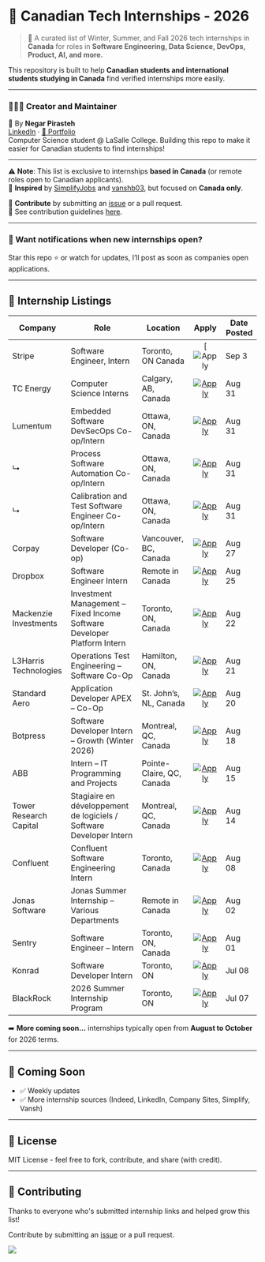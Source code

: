 # 🍁 Canadian Tech Internships - 2026

> 🎯 A curated list of Winter, Summer, and Fall 2026 tech internships in **Canada** for roles in **Software Engineering, Data Science, DevOps, Product, AI, and more.**

This repository is built to help **Canadian students and international students studying in Canada** find verified internships more easily.

---

### 👩🏻‍💻 Creator and Maintainer  

📌 By **Negar Pirasteh**  
[LinkedIn](https://www.linkedin.com/in/negar-pirasteh/) · [📂 Portfolio](https://negarprh.github.io/Portfolio/)  
Computer Science student @ LaSalle College.
Building this repo to make it easier for Canadian students to find internships!

---

⚠️ **Note**: This list is exclusive to internships **based in Canada** (or remote roles open to Canadian applicants).  
🌱 **Inspired** by [SimplifyJobs](https://github.com/SimplifyJobs/Summer2026-Internships) and [vanshb03](https://github.com/vanshb03/Summer2026-Internships), but focused on **Canada only**.

🙌 **Contribute** by submitting an [issue](https://github.com/negarprh/Canadian-Tech-Internships-2026/issues) or a pull request.  
📌 See contribution guidelines [here](CONTRIBUTING.md).

---

### 🔔 Want notifications when new internships open?

Star this repo ⭐ or watch for updates, I’ll post as soon as companies open applications.

---

## 💼 Internship Listings

| Company | Role | Location | Apply | Date Posted |
|---------|------|----------|:-----:|-------------|
| Stripe   | Software Engineer, Intern | Toronto, ON Canada | [![Apply](https://stripe.com/jobs/listing/software-engineer-intern/7206389/apply?gh_src=73vnei) | Sep 3 |
| TC Energy   | Computer Science Interns | Calgary, AB, Canada | [![Apply](https://img.shields.io/badge/-Apply-blue?style=for-the-badge)](https://tcenergy.wd3.myworkdayjobs.com/en-US/CAREER_SITE_TC/job/Computer-Science-Interns---Calgary--May-2026-_JR-08889) | Aug 31 |
| Lumentum | Embedded Software DevSecOps Co-op/Intern | Ottawa, ON, Canada | [![Apply](https://img.shields.io/badge/-Apply-blue?style=for-the-badge)](https://lumentum.wd5.myworkdayjobs.com/en-US/lite/job/Embedded-Software-DevSecOps-Co-op-Intern_20251384-1) | Aug 31 |
| ↳     | Process Software Automation Co-op/Intern | Ottawa, ON, Canada | [![Apply](https://img.shields.io/badge/-Apply-blue?style=for-the-badge)](https://lumentum.wd5.myworkdayjobs.com/en-US/lite/job/Process-Software-Automation-Co-op-Intern_20251390) | Aug 31 |
| ↳     | Calibration and Test Software Engineer Co-op/Intern | Ottawa, ON, Canada | [![Apply](https://img.shields.io/badge/-Apply-blue?style=for-the-badge)](https://lumentum.wd5.myworkdayjobs.com/en-US/lite/job/Calibration-and-Test-Software-Engineer-Co-op-Intern_20251385) | Aug 31 |
| Corpay | Software Developer (Co-op) | Vancouver, BC, Canada | [![Apply](https://img.shields.io/badge/-Apply-blue?style=for-the-badge)](https://corpay.wd103.myworkdayjobs.com/en-US/ext_001/job/Software-Developer--Co-op-_R06820?locationCountry=a30a87ed25634629aa6c3958aa2b91ea) | Aug 27 |
| Dropbox | Software Engineer Intern | Remote in Canada | [![Apply](https://img.shields.io/badge/-Apply-blue?style=for-the-badge)](https://jobs.dropbox.com/listing/7183245) | Aug 25 |
| Mackenzie Investments | Investment Management – Fixed Income Software Developer Platform Intern | Toronto, ON, Canada | [![Apply](https://img.shields.io/badge/-Apply-blue?style=for-the-badge)](https://careersen-mackenzieinvestments.icims.com/jobs/5628/summer-2026---investment-management---fixed-income-software-developer-platform-intern/job?utm_source=Simplify&ref=Simplify) | Aug 22 |
| L3Harris Technologies | Operations Test Engineering – Software Co-Op | Hamilton, ON, Canada | [![Apply](https://img.shields.io/badge/-Apply-blue?style=for-the-badge)](https://jobs.l3harris.com/job/Waterdown-Operations-Test-Engineering,-Software-Co-op-ON-L9H-0C5/1319052600/?ats=successfactors&utm_source=Simplify&ref=Simplify) | Aug 21 |
| Standard Aero         | Application Developer APEX – Co-Op           | St. John’s, NL, Canada | [![Apply](https://img.shields.io/badge/-Apply-blue?style=for-the-badge)](https://cva.fa.us1.oraclecloud.com/hcmUI/CandidateExperience/en/sites/CX_3/job/7692/?utm_medium=jobshare&utm_source=External+Job+Share) | Aug 20 |
| Botpress | Software Developer Intern – Growth (Winter 2026) | Montreal, QC, Canada | [![Apply](https://img.shields.io/badge/-Apply-blue?style=for-the-badge)](https://apply.workable.com/botpress/j/1AF4BB6A62/) | Aug 18 |
| ABB | Intern – IT Programming and Projects | Pointe-Claire, QC, Canada | [![Apply](https://img.shields.io/badge/-Apply-blue?style=for-the-badge)](https://abb.wd3.myworkdayjobs.com/en-US/external_career_page/job/Pointe-Claire-Quebec-Canada/Intern---IT-Programming-and-Projects_JR00007776?utm_source=Simplify&ref=Simplify) | Aug 15 |
| Tower Research Capital | Stagiaire en développement de logiciels / Software Developer Intern | Montreal, QC, Canada | [![Apply](https://img.shields.io/badge/-Apply-blue?style=for-the-badge)](https://tower-research.com/open-positions/?gh_jid=6653745) | Aug 14 |
| Confluent | Confluent Software Engineering Intern | Toronto, Canada | [![Apply](https://img.shields.io/badge/-Apply-blue?style=for-the-badge)](https://careers.confluent.io/jobs/job/974fa008-7174-4e6f-a89c-8c6cce70ae7e?utm_source=Simplify&ref=Simplify) | Aug 08 |
| Jonas Software | Jonas Summer Internship – Various Departments | Remote in Canada | [![Apply](https://img.shields.io/badge/-Apply-blue?style=for-the-badge)](https://talentmanagementsolution.wd3.myworkdayjobs.com/JonasSoftwareUSA/job/Jonas-Summer-Internship---Various-Departments_R45900-1?utm_source=Simplify&ref=Simplify) | Aug 02 |
| Sentry | Software Engineer – Intern | Toronto, ON, Canada | [![Apply](https://img.shields.io/badge/-Apply-blue?style=for-the-badge)](https://jobs.ashbyhq.com/sentry/d2e3391f-9401-410a-b8a6-de3bf5f762b7?utm_source=Simplify&ref=Simplify) | Aug 01 |
| Konrad | Software Developer Intern| Toronto, ON | [![Apply](https://img.shields.io/badge/-Apply-blue?style=for-the-badge)](https://boards.greenhouse.io/embed/job_app?token=6642169003) | Jul 08 |
| BlackRock | 2026 Summer Internship Program | Toronto, ON | [![Apply](https://img.shields.io/badge/-Apply-blue?style=for-the-badge)](https://blackrock.tal.net/vx/lang-en-GB/mobile-0/brand-3/xf-e774a855fe31/candidate/so/pm/1/pl/1/opp/9601-2026-Summer-Internship-Program-AMERS/en-GB?utm_source=Simplify&ref=Simplify) | Jul 07 |


➡️ **More coming soon...** internships typically open from **August to October** for 2026 terms.

---

## 🚀 Coming Soon

- ✅ Weekly updates  
- ✅ More internship sources (Indeed, LinkedIn, Company Sites, Simplify, Vansh)  

---

## 🧾 License

MIT License - feel free to fork, contribute, and share (with credit).

---

## 🤝 Contributing


Thanks to everyone who's submitted internship links and helped grow this list!

Contribute by submitting an [issue](https://github.com/negarprh/Canadian-Tech-Internships-2026/issues) or a pull request.

[![](https://contrib.rocks/image?repo=negarprh/Canadian-Tech-Internships-2026)](https://github.com/negarprh/Canadian-Tech-Internships-2026/graphs/contributors)
